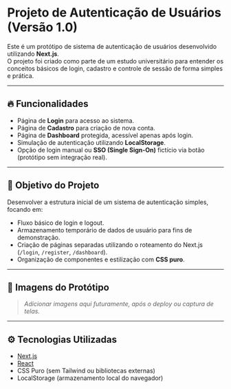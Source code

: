 # Projeto de Autenticação de Usuários (Versão 1.0)

Este é um protótipo de sistema de autenticação de usuários desenvolvido utilizando **Next.js**.  
O projeto foi criado como parte de um estudo universitário para entender os conceitos básicos de login, cadastro e controle de sessão de forma simples e prática.

---

## 🔥 Funcionalidades

- Página de **Login** para acesso ao sistema.
- Página de **Cadastro** para criação de nova conta.
- Página de **Dashboard** protegida, acessível apenas após login.
- Simulação de autenticação utilizando **LocalStorage**.
- Opção de login manual ou **SSO (Single Sign-On)** fictício via botão (protótipo sem integração real).

---

## 🎯 Objetivo do Projeto

Desenvolver a estrutura inicial de um sistema de autenticação simples, focando em:

- Fluxo básico de login e logout.
- Armazenamento temporário de dados de usuário para fins de demonstração.
- Criação de páginas separadas utilizando o roteamento do Next.js (`/login`, `/register`, `/dashboard`).
- Organização de componentes e estilização com **CSS puro**.

---

## 📸 Imagens do Protótipo

> *Adicionar imagens aqui futuramente, após o deploy ou captura de telas.*

---

## ⚙️ Tecnologias Utilizadas

- [Next.js](https://nextjs.org/)
- [React](https://react.dev/)
- CSS Puro (sem Tailwind ou bibliotecas externas)
- LocalStorage (armazenamento local do navegador)
